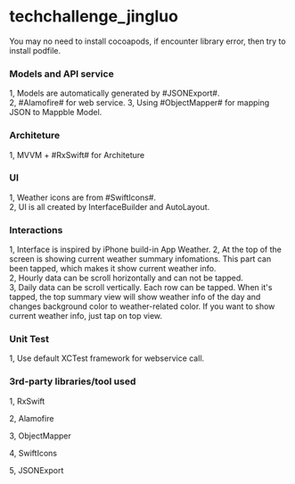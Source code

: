 # techchallenge_jingluo


You may no need to install cocoapods, if encounter library error, then try to install podfile.

### Models and API service ###
1, Models are automatically generated by #JSONExport#.  
2, #Alamofire# for web service. 
3, Using #ObjectMapper# for mapping JSON to Mappble Model. 


### Architeture ###
1, MVVM + #RxSwift# for Architeture  


### UI ###
1, Weather icons are from #SwiftIcons#.  
2, UI is all created by InterfaceBuilder and AutoLayout.  


### Interactions ###
1, Interface is inspired by iPhone build-in App Weather. 
2, At the top of the screen is showing current weather summary infomations. This part can been tapped, which makes it show current weather info.  
2, Hourly data can be scroll horizontally and can not be tapped.  
3, Daily data can be scroll vertically. Each row can be tapped. When it's tapped, the top summary view will show weather info of the day and changes background color to weather-related color. If you want to show current weather info, just tap on top view.  


### Unit Test ###
1, Use default XCTest framework for webservice call.


### 3rd-party libraries/tool used ###
1, RxSwift

2, Alamofire 

3, ObjectMapper

4, SwiftIcons

5, JSONExport  
